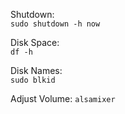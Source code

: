 Shutdown:   
```sudo shutdown -h now```   

Disk Space:   
```df -h```   

Disk Names:   
```sudo blkid```   

Adjust Volume:
```alsamixer```

